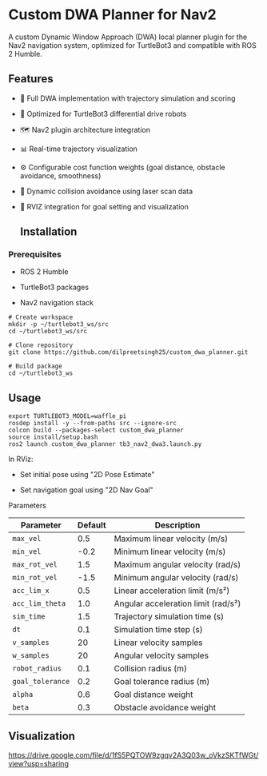# Custom DWA Planner for Nav2

A custom Dynamic Window Approach (DWA) local planner plugin for the Nav2 navigation system, optimized for TurtleBot3 and compatible with ROS 2 Humble.

## Features
- 🚀 Full DWA implementation with trajectory simulation and scoring

- 🤖 Optimized for TurtleBot3 differential drive robots

- 🗺️ Nav2 plugin architecture integration

- 📊 Real-time trajectory visualization

- ⚙️ Configurable cost function weights (goal distance, obstacle avoidance, smoothness)

- 🛑 Dynamic collision avoidance using laser scan data

- 🎯 RVIZ integration for goal setting and visualization

  ## Installation
 ### Prerequisites
- ROS 2 Humble

- TurtleBot3 packages

- Nav2 navigation stack

```
# Create workspace
mkdir -p ~/turtlebot3_ws/src
cd ~/turtlebot3_ws/src

# Clone repository
git clone https://github.com/dilpreetsingh25/custom_dwa_planner.git

# Build package
cd ~/turtlebot3_ws
```

## Usage
```
export TURTLEBOT3_MODEL=waffle_pi
rosdep install -y --from-paths src --ignore-src
colcon build --packages-select custom_dwa_planner
source install/setup.bash
ros2 launch custom_dwa_planner tb3_nav2_dwa3.launch.py

```



In RViz:

- Set initial pose using "2D Pose Estimate"

- Set navigation goal using "2D Nav Goal"

Parameters

| Parameter         | Default | Description                          |
|------------------|---------|--------------------------------------|
| `max_vel`        | 0.5     | Maximum linear velocity (m/s)        |
| `min_vel`        | -0.2    | Minimum linear velocity (m/s)        |
| `max_rot_vel`    | 1.5     | Maximum angular velocity (rad/s)     |
| `min_rot_vel`    | -1.5    | Minimum angular velocity (rad/s)     |
| `acc_lim_x`      | 0.5     | Linear acceleration limit (m/s²)     |
| `acc_lim_theta`  | 1.0     | Angular acceleration limit (rad/s²)  |
| `sim_time`       | 1.5     | Trajectory simulation time (s)       |
| `dt`             | 0.1     | Simulation time step (s)             |
| `v_samples`      | 20      | Linear velocity samples              |
| `w_samples`      | 20      | Angular velocity samples             |
| `robot_radius`   | 0.1     | Collision radius (m)                 |
| `goal_tolerance` | 0.2     | Goal tolerance radius (m)            |
| `alpha`          | 0.6     | Goal distance weight                 |
| `beta`           | 0.3     | Obstacle avoidance weight            |

## Visualization

[https://drive.google.com/file/d/1fS5PQTOW9zgqv2A3Q03w_oVkzSKTfWGt/view?usp=sharing
](https://www.youtube.com/watch?v=qxYg61f4qNM)
